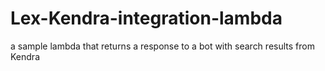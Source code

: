 # Lex-Kendra-integration-lambda
a sample lambda that returns a response to a bot with search results from Kendra
